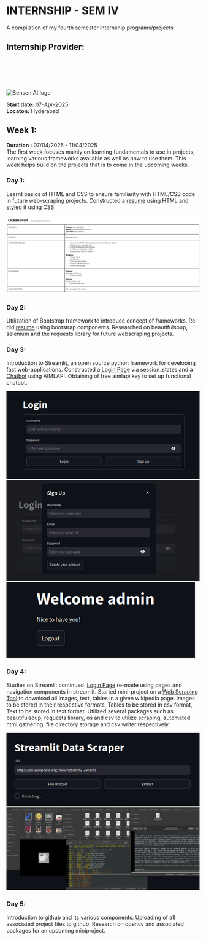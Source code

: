 # INTERNSHIP - SEM IV
A compilation of my fourth semester internship programs/projects <br>

## Internship Provider:

<img src = "https://sensen.ai/wp-content/uploads/2023/08/SenSen-logo-2023-1000-px-w.png" alt = "Sensen AI logo" style="margin-top:80px;width:600;height:400"></img>

**Start date:** 07-Apr-2025 <br>
**Locaton:** Hyderabad

## Week 1:
**Duration :** 07/04/2025 - 11/04/2025 <br>
The first week focuses mainly on learning fundamentals to use in projects, learning various frameworks available as well as how to use them. This week helps build on the projects that is to come in the upcoming weeks.
  ### Day 1: 
  Learnt basics of HTML and CSS to ensure familiarity with HTML/CSS code in future web-scraping projects. Constructed a [resume](https://github.com/Haniel-Samson/internship-sem-iv/blob/main/Week-1/Intro-to-HTML/Sample.html) using HTML and [styled](https://github.com/Haniel-Samson/internship-sem-iv/blob/main/Week-1/Intro-to-HTML/style.css) it using CSS.

<img src = "Week-1/Screenshots/Resume.png" alt = "Photo of a resume I made"></img>

  ### Day 2: 
  Utilization of Bootstrap framework to introduce concept of frameworks. Re-did [resume](https://github.com/Haniel-Samson/internship-sem-iv/blob/main/Week-1/Intro-to-HTML/BootstrapSample.html) using bootstrap components. Researched on beautifulsoup, selenium and the requests library for future webscraping projects.
  ### Day 3: 
  Introduction to Streamlit, an open source python framework for developing fast web-applications. Constructed a [Login Page](https://github.com/Haniel-Samson/internship-sem-iv/blob/main/Week-1/Streamlit/Login.py) via session_states and a [Chatbot](https://github.com/Haniel-Samson/internship-sem-iv/blob/main/Week-1/Streamlit/Chatbot.py) using AIMLAPI. Obtaining of free aimlapi key to set up functional chatbot.

<div float="left" style="display:inline-block;">
  <img src = "Week-1/Screenshots/Login-page.png" alt = "Screenshot of a login page"></img>
  <img src = "Week-1/Screenshots/Sign-Up-Modal.png" alt = "Screenshot of the Sign Up Modal"></img>
  <img src = "Week-1/Screenshots/Successful-Login-Example.png" alt = "Example image of a successful login"></img>
</div>

  ### Day 4: 
  Studies on Streamlit continued. [Login Page](https://github.com/Haniel-Samson/internship-sem-iv/blob/main/Week-1/Streamlit/Login2.py) re-made using pages and navigation components in streamlit. Started mini-project on a [Web Scraping Tool](https://github.com/Haniel-Samson/internship-sem-iv/blob/main/Week-1/Streamlit/Datascaper.py) to download all images, text, tables in a given wikipedia page. Images to be stored in their respective formats, Tables to be stored in csv format, Text to be stored in text format. Utilized several packages such as beautifulsoup, requests library, os and csv to utilize scraping, automated html gathering, file directory storage and csv writer respectively. 
<div>
  <img src = "Week-1/Screenshots/Data-Scraper.png" alt = "Screenshot of DataScraper UI"></img>
  <img src = "Week-1/Screenshots/Scraped-Data.png" alt = "Sample data scraped"></img>
</div>
  
  ### Day 5: 
  Introduction to github and its various components. Uploading of all associated project files to github. Research on opencv and associated packages for an upcoming miniproject.
